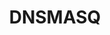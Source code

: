 ---
title: DNSMASQ
menu:
  sidebar:
    name: DNSMASQ
    identifier: DNSMASQ
    parent: dns
    weight: 0
---